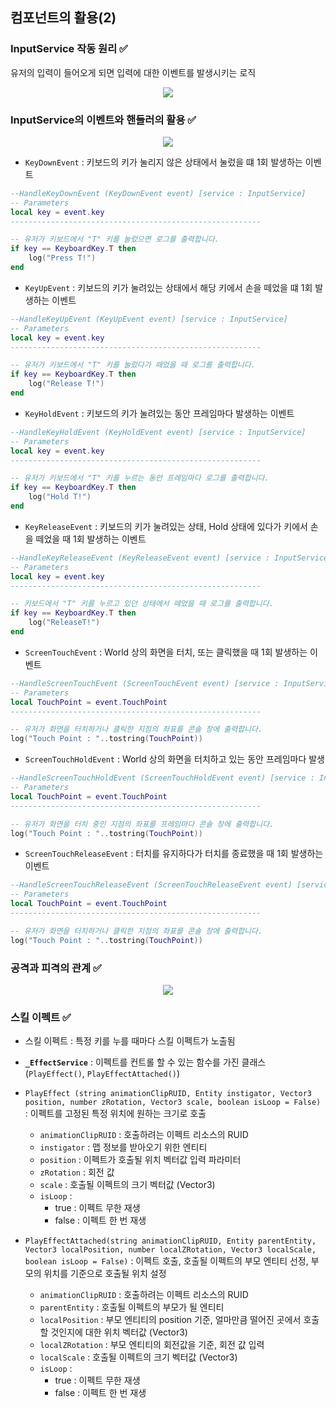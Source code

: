 
## 컴포넌트의 활용(2)

### InputService 작동 원리 ✅
유저의 입력이 들어오게 되면 입력에 대한 이벤트를 발생시키는 로직  
<p align="center"><img src="https://user-images.githubusercontent.com/66112716/173015238-1be946a4-dd44-4ee3-9b52-cf61f23f4381.png"></p>

### InputService의 이벤트와 핸들러의 활용 ✅
<p align="center"><img src="https://user-images.githubusercontent.com/66112716/173015869-13db4ff6-154f-41a9-81a4-51299db79844.png"></p>

- `KeyDownEvent` : 키보드의 키가 눌리지 않은 상태에서 눌렀을 떄 1회 발생하는 이벤트
```lua
--HandleKeyDownEvent (KeyDownEvent event) [service : InputService]
-- Parameters
local key = event.key
--------------------------------------------------------

-- 유저가 키보드에서 "T" 키를 눌렀으면 로그를 출력합니다.
if key == KeyboardKey.T then
    log("Press T!")
end
```

- `KeyUpEvent` : 키보드의 키가 눌려있는 상태에서 해당 키에서 손을 떼었을 떄 1회 발생하는 이벤트
```lua
--HandleKeyUpEvent (KeyUpEvent event) [service : InputService]
-- Parameters
local key = event.key
--------------------------------------------------------

-- 유저가 키보드에서 "T" 키를 눌렀다가 떼었을 때 로그를 출력합니다.
if key == KeyboardKey.T then
    log("Release T!")
end
```

- `KeyHoldEvent` : 키보드의 키가 눌려있는 동안 프레임마다 발생하는 이벤트
```lua
--HandleKeyHoldEvent (KeyHoldEvent event) [service : InputService]
-- Parameters
local key = event.key
--------------------------------------------------------

-- 유저가 키보드에서 "T" 키를 누르는 동안 프레임마다 로그를 출력합니다.
if key == KeyboardKey.T then
    log("Hold T!")
end
```

- `KeyReleaseEvent` : 키보드의 키가 눌려있는 상태, Hold 상태에 있다가 키에서 손을 떼었을 때 1회 발생하는 이벤트
```lua
--HandleKeyReleaseEvent (KeyReleaseEvent event) [service : InputService]
-- Parameters
local key = event.key
--------------------------------------------------------

-- 키보드에서 "T" 키를 누르고 있던 상태에서 떼었을 때 로그를 출력합니다.
if key == KeyboardKey.T then
    log("ReleaseT!")
end
```

- `ScreenTouchEvent` : World 상의 화면을 터치, 또는 클릭했을 때 1회 발생하는 이벤트
```lua
--HandleScreenTouchEvent (ScreenTouchEvent event) [service : InputService]
-- Parameters
local TouchPoint = event.TouchPoint
--------------------------------------------------------

-- 유저가 화면을 터치하거나 클릭한 지점의 좌표를 콘솔 창에 출력합니다.
log("Touch Point : "..tostring(TouchPoint))
```

- `ScreenTouchHoldEvent` : World 상의 화면을 터치하고 있는 동안 프레임마다 발생
```lua
--HandleScreenTouchHoldEvent (ScreenTouchHoldEvent event) [service : InputService]
-- Parameters
local TouchPoint = event.TouchPoint
--------------------------------------------------------

-- 유저가 화면을 터치 중인 지점의 좌표를 프레임마다 콘솔 창에 출력합니다.
log("Touch Point : "..tostring(TouchPoint))
```

- `ScreenTouchReleaseEvent` : 터치를 유지하다가 터치를 종료했을 때 1회 발생하는 이벤트
```lua
--HandleScreenTouchReleaseEvent (ScreenTouchReleaseEvent event) [service : InputService]
-- Parameters
local TouchPoint = event.TouchPoint
--------------------------------------------------------

-- 유저가 화면을 터치하거나 클릭한 지점의 좌표를 콘솔 창에 출력합니다.
log("Touch Point : "..tostring(TouchPoint))
```

### 공격과 피격의 관계 ✅
<p align="center"><img src="https://user-images.githubusercontent.com/66112716/173017545-0c1a4603-f32c-4b81-a93e-ce56450bc539.png"></p>

### 스킬 이펙트 ✅
- 스킬 이펙트 : 특정 키를 누를 때마다 스킬 이펙트가 노출됨
- **`_EffectService`** : 이펙트를 컨트롤 할 수 있는 함수를 가진 클래스 (`PlayEffect()`, `PlayEffectAttached()`)

- `PlayEffect (string animationClipRUID, Entity instigator, Vector3 position, number zRotation, Vector3 scale, boolean isLoop = False)` : 이펙트를 고정된 특정 위치에 원하는 크기로 호출
    - `animationClipRUID` : 호출하려는 이펙트 리소스의 RUID
    - `instigator` : 맵 정보를 받아오기 위한 엔티티
    - `position` : 이펙트가 호출될 위치 벡터값 입력 파라미터
    - `zRotation` : 회전 값
    - `scale` : 호출될 이펙트의 크기 벡터값 (Vector3)
    - `isLoop` : 
        - true : 이펙트 무한 재생
        - false : 이펙트 한 번 재생

- `PlayEffectAttached(string animationClipRUID, Entity parentEntity, Vector3 localPosition, number localZRotation, Vector3 localScale, boolean isLoop = False)` : 이펙트 호출, 호출될 이펙트의 부모 엔티티 선정, 부모의 위치를 기준으로 호출될 위치 설정
    - `animationClipRUID` : 호출하려는 이펙트 리소스의 RUID
    - `parentEntity` : 호출될 이펙트의 부모가 될 엔티티
    - `localPosition` : 부모 엔티티의 position 기준, 얼마만큼 떨어진 곳에서 호출할 것인지에 대한 위치 벡터값 (Vector3)
    - `localZRotation` : 부모 엔티티의 회전값을 기준, 회전 값 입력
    - `localScale` : 호출될 이펙트의 크기 벡터값 (Vector3)
    - `isLoop` : 
        - true : 이펙트 무한 재생
        - false : 이펙트 한 번 재생